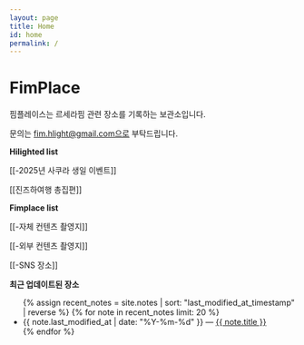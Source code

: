 ```yaml
---
layout: page
title: Home
id: home
permalink: /
---
```


# FimPlace 

핌플레이스는 르세라핌 관련 장소를 기록하는 보관소입니다.

문의는 fim.hlight@gmail.com으로 부탁드립니다.


<strong>Hilighted list</strong>

[[-2025년 사쿠라 생일 이벤트]]

[[진즈하여행 총집편]]

<strong>Fimplace list</strong>

[[-자체 컨텐츠 촬영지]]

[[-외부 컨텐츠 촬영지]]

[[-SNS 장소]]




<strong>최근 업데이트된 장소</strong>

<ul>
  {% assign recent_notes = site.notes | sort: "last_modified_at_timestamp" | reverse %}
  {% for note in recent_notes limit: 20 %}
    <li>
      {{ note.last_modified_at | date: "%Y-%m-%d" }} — <a class="internal-link" href="{{ site.baseurl }}{{ note.url }}">{{ note.title }}</a>
    </li>
  {% endfor %}
</ul>

